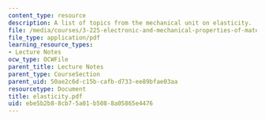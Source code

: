 ```yaml
---
content_type: resource
description: A list of topics from the mechanical unit on elasticity.
file: /media/courses/3-225-electronic-and-mechanical-properties-of-materials-fall-2007/ebe5b2b88cb75a01b5088a05865e4476_elasticity.pdf
file_type: application/pdf
learning_resource_types:
- Lecture Notes
ocw_type: OCWFile
parent_title: Lecture Notes
parent_type: CourseSection
parent_uid: 50ae2c6d-c15b-cafb-d733-ee89bfae03aa
resourcetype: Document
title: elasticity.pdf
uid: ebe5b2b8-8cb7-5a01-b508-8a05865e4476
---
```

